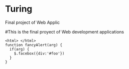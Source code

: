 # Turing
Final project of Web Applic


#This is the final proyect of Web development applications


```
<html> </html>
function fancyAlert(arg) {
  if(arg) {
    $.facebox({div:'#foo'})
  }
}
```